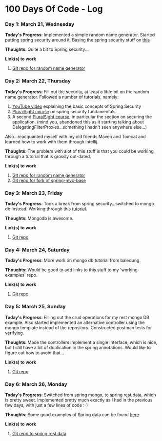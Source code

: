 # 100 Days Of Code - Log

### Day 1: March 21, Wednesday

**Today's Progress**: Implemented a simple random name generator. Started putting spring security around it. Basing the spring security stuff on [this](http://www.baeldung.com/securing-a-restful-web-service-with-spring-security)

**Thoughts**: Quite a bit to Spring security...

**Link(s) to work**
1. [Git repo for random name generator](https://github.com/bcraig83/random-name-generator)



### Day 2: March 22, Thursday

**Today's Progress**: Fill out the security, at least a little bit on the random name generator. Followed a number of tutorials, namely:

1. [YouTube video](https://www.youtube.com/watch?v=3s2lSD50-JI) explaining the basic concepts of Spring Security
2. [PluralSight course](https://www.pluralsight.com/courses/spring-security-fundamentals) on spring security fundamentals.
3. A second [PluralSight course](https://app.pluralsight.com/library/courses/build-web-app-spring-mvc-hibernate-bootstrap-rest-service/table-of-contents), in particular the section on securing the application. (mind you, abandoned this as it starting talking about DelegatingFilterProxies...something I hadn't seen anywhere else...)

Also...reacquanted myself with my old friends Maven and Tomcat and learned how to work with them through intellij.

**Thoughts**: The problem with alot of this stuff is that you could be working through a tutorial that is grossly out-dated.

**Link(s) to work**
1. [Git repo for random name generator](https://github.com/bcraig83/random-name-generator)
2. [Git repo for fork of spring-mvc-base](https://github.com/bcraig83/spring_mvc_base)




### Day 3: March 23, Friday

**Today's Progress**: Took a break from spring security...switched to mongo db instead. Working through this [tutorial](http://www.baeldung.com/spring-data-mongodb-tutorial).

**Thoughts**: Mongodb is awesome.

**Link(s) to work**

1. [Git repo](https://github.com/bcraig83/mongo-spring-demo)

### Day 4: March 24, Saturday

**Today's Progress**: More work on mongo db tutorial from baledung.

**Thoughts**: Would be good to add links to this stuff to my 'working-examples' repo.

**Link(s) to work**

1. [Git repo](https://github.com/bcraig83/mongo-spring-demo)

### Day 5: March 25, Sunday

**Today's Progress**: Filling out the crud operations for my rest mongo DB example. Also started implemented an alternative controller using the mongo template instead of the repository. Constructed postman tests for verifying.

**Thoughts**: Made the controllers implement a single interface, which is nice, but I still have a bit of duplication in the spring annotations. Would like to figure out how to avoid that...

**Link(s) to work**

1. [Git repo](https://github.com/bcraig83/mongo-spring-demo)


### Day 6: March 26, Monday

**Today's Progress**: Switched from spring mongo, to spring rest data, which is pretty sweet. Implemented pretty much exactly as I had in the previous few days, with just a few lines of code :-)

**Thoughts**: Some good examples of Spring data can be found [here](https://github.com/spring-projects/spring-data-examples/tree/master/rest)

**Link(s) to work**

1. [Git repo to spring rest data](https://github.com/bcraig83/spring-rest-data)
